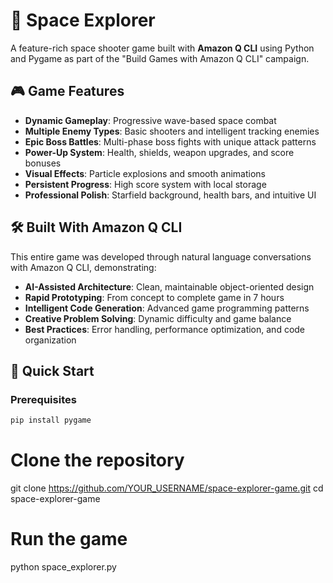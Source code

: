 # 🚀 Space Explorer

A feature-rich space shooter game built with **Amazon Q CLI** using Python and Pygame as part of the "Build Games with Amazon Q CLI" campaign.



## 🎮 Game Features

- **Dynamic Gameplay**: Progressive wave-based space combat
- **Multiple Enemy Types**: Basic shooters and intelligent tracking enemies  
- **Epic Boss Battles**: Multi-phase boss fights with unique attack patterns
- **Power-Up System**: Health, shields, weapon upgrades, and score bonuses
- **Visual Effects**: Particle explosions and smooth animations
- **Persistent Progress**: High score system with local storage
- **Professional Polish**: Starfield background, health bars, and intuitive UI

## 🛠 Built With Amazon Q CLI

This entire game was developed through natural language conversations with Amazon Q CLI, demonstrating:

- **AI-Assisted Architecture**: Clean, maintainable object-oriented design
- **Rapid Prototyping**: From concept to complete game in 7 hours
- **Intelligent Code Generation**: Advanced game programming patterns
- **Creative Problem Solving**: Dynamic difficulty and game balance
- **Best Practices**: Error handling, performance optimization, and code organization

## 🚀 Quick Start

### Prerequisites
```bash
pip install pygame
```
# Clone the repository
git clone https://github.com/YOUR_USERNAME/space-explorer-game.git
cd space-explorer-game

# Run the game
python space_explorer.py
